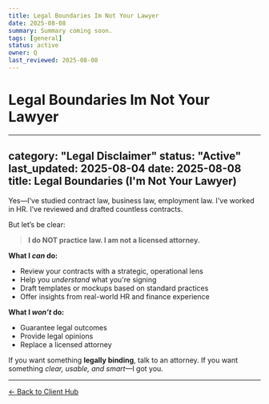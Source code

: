 ```yaml
---
title: Legal Boundaries Im Not Your Lawyer
date: 2025-08-08
summary: Summary coming soon.
tags: [general]
status: active
owner: Q
last_reviewed: 2025-08-08
---
```

# Legal Boundaries Im Not Your Lawyer

---
category: "Legal Disclaimer"
status: "Active"
last_updated: 2025-08-04
date: 2025-08-08
title: Legal Boundaries (I'm Not Your Lawyer)
---
Yes—I’ve studied contract law, business law, employment law. I've worked in HR. I’ve reviewed and drafted countless contracts.

But let’s be clear:

> **I do NOT practice law. I am not a licensed attorney.**

**What I *can* do:**
- Review your contracts with a strategic, operational lens  
- Help you *understand* what you're signing  
- Draft templates or mockups based on standard practices  
- Offer insights from real-world HR and finance experience

**What I *won’t* do:**
- Guarantee legal outcomes  
- Provide legal opinions  
- Replace a licensed attorney

If you want something **legally binding**, talk to an attorney. If you want something *clear, usable, and smart*—I got you.

---
[← Back to Client Hub](https://www.builtbyrays.com/Client-Vault/portal)
